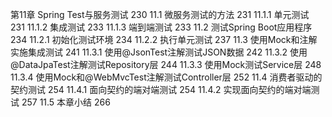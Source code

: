 第11章 Spring Test与服务测试 230
11.1 微服务测试的方法 231
11.1.1 单元测试 231
11.1.2 集成测试 233
11.1.3 端到端测试 233
11.2 测试Spring Boot应用程序 234
11.2.1 初始化测试环境 234
11.2.2 执行单元测试 237
11.3 使用Mock和注解实施集成测试 241
11.3.1 使用@JsonTest注解测试JSON数据 242
11.3.2 使用@DataJpaTest注解测试Repository层 244
11.3.3 使用Mock测试Service层 248
11.3.4 使用Mock和@WebMvcTest注解测试Controller层 252
11.4 消费者驱动的契约测试 254
11.4.1 面向契约的端对端测试 254
11.4.2 实现面向契约的端对端测试 257
11.5 本章小结 266